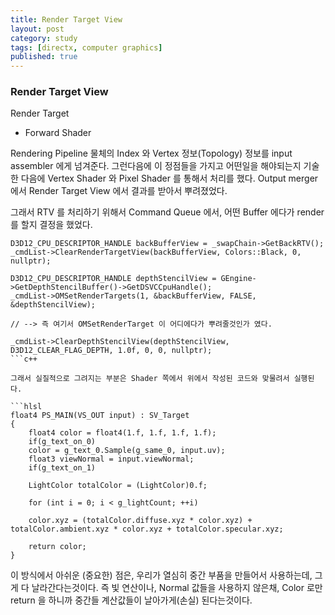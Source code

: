 ```yaml
---
title: Render Target View
layout: post
category: study
tags: [directx, computer graphics]
published: true
---
```


### Render Target View

Render Target

* Forward Shader

Rendering Pipeline
물체의 Index 와 Vertex 정보(Topology) 정보를 input assembler 에게 넘겨준다. 그런다음에 이 정점들을 가지고 어떤일을 해야되는지 기술한 다음에
Vertex Shader 와 Pixel Shader 를 통해서 처리를 했다. Output merger 에서 Render Target View 에서 결과를 받아서 뿌려졌었다.

그래서 RTV 를 처리하기 위해서 Command Queue 에서, 어떤 Buffer 에다가 render 를 할지 결정을 했었다.
```
D3D12_CPU_DESCRIPTOR_HANDLE backBufferView = _swapChain->GetBackRTV();
_cmdList->ClearRenderTargetView(backBufferView, Colors::Black, 0, nullptr);

D3D12_CPU_DESCRIPTOR_HANDLE depthStencilView = GEngine->GetDepthStencilBuffer()->GetDSVCCpuHandle();
_cmdList->OMSetRenderTargets(1, &backBufferView, FALSE, &depthStencilView);

// --> 즉 여기서 OMSetRenderTarget 이 어디에다가 뿌려줄것인가 였다.

_cmdList->ClearDepthStencilView(depthStencilView, D3D12_CLEAR_FLAG_DEPTH, 1.0f, 0, 0, nullptr);
```c++

그래서 실질적으로 그려지는 부분은 Shader 쪽에서 위에서 작성된 코드와 맞물려서 실행된다.

```hlsl
float4 PS_MAIN(VS_OUT input) : SV_Target
{
    float4 color = float4(1.f, 1.f, 1.f, 1.f);
    if(g_text_on_0)
	color = g_text_0.Sample(g_same_0, input.uv);
    float3 viewNormal = input.viewNormal;
    if(g_text_on_1)
    
    LightColor totalColor = (LightColor)0.f;
    
    for (int i = 0; i < g_lightCount; ++i)
    
    color.xyz = (totalColor.diffuse.xyz * color.xyz) + totalColor.ambient.xyz * color.xyz + totalColor.specular.xyz;

    return color;
}
```

이 방식에서 아쉬운 (중요한) 점은, 우리가 열심히 중간 부품을 만들어서 사용하는데, 그게 다 날라간다는것이다. 즉 빛 연산이나, Normal 값들을 사용하지 않은채, Color 로만 return 을 하니까 중간들 계산값들이 날아가게(손실) 된다는것이다.

